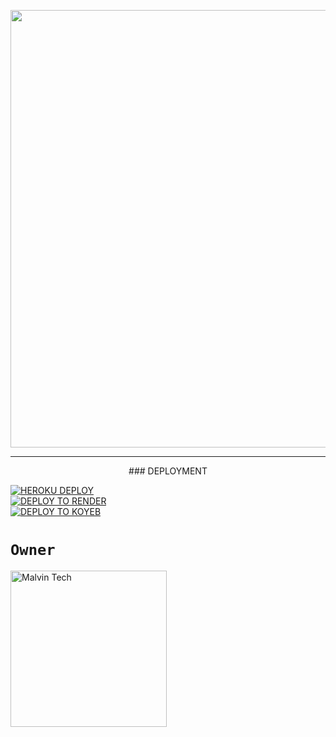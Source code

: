 <p align="center">
<a href="https://github.com/ZEROX SESSON ">
    <img src=https://i.ibb.co/Kx8t3tdj/233.jpg"  width="700px">
</a>
<hr>
 <p align="center">
### DEPLOYMENT
 
<a href='https://dashboard.heroku.com/new?template=https://github.com/Mrnadil/ZEROX SESSON ' target="_blank"><img alt='HEROKU DEPLOY' src='https://img.shields.io/badge/-HEROKU DEPLOY-black?style=for-the-badge&logo=heroku&logoColor=white'/>
 <br>
<a href='https://dashboard.render.com' target="_blank">
    <img alt='DEPLOY TO RENDER' src='https://img.shields.io/badge/-DEPLOY TO RENDER-black?style=for-the-badge&logo=render&logoColor=white'/>
</a>
 <br>
<a href='https://app.koyeb.com' target="_blank">
    <img alt='DEPLOY TO KOYEB' src='https://img.shields.io/badge/-DEPLOY TO KOYEB-black?style=for-the-badge&logo=koyeb&logoColor=white'/>
</a>


# `Owner`

 <a href="https://github.com/Mrnadil"><img src="https://github.com/username.png" width="250" height="250" alt="Malvin Tech"/></a>

   
